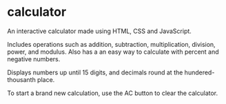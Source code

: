 # calculator
An interactive calculator made using HTML, CSS and JavaScript.

Includes operations such as addition, subtraction, multiplication, division, power, and modulus. Also has a an easy way to calculate with percent and negative numbers. 

Displays numbers up until 15 digits, and decimals round at the hundered-thousanth place. 

To start a brand new calculation, use the AC button to clear the calculator. 